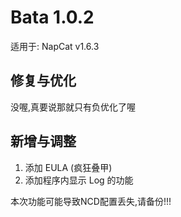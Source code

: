 # Bata 1.0.2

适用于: NapCat v1.6.3

## 修复与优化
没喔,真要说那就只有负优化了喔

## 新增与调整
1. 添加 EULA (疯狂叠甲)
2. 添加程序内显示 Log 的功能

本次功能可能导致NCD配置丢失,请备份!!!
